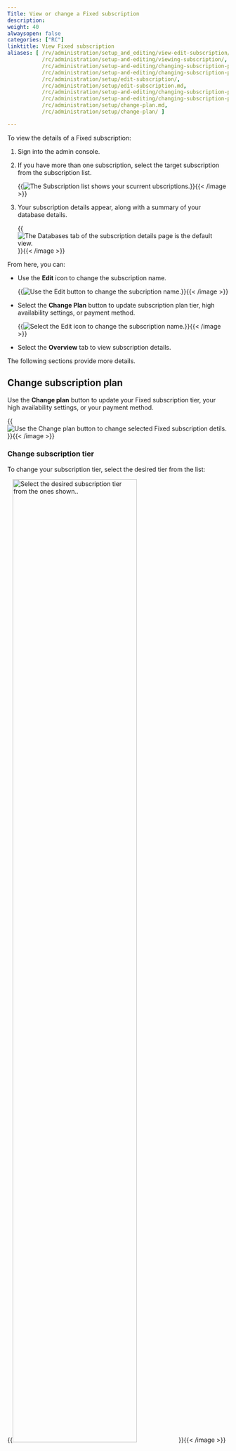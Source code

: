 ```yaml
---
Title: View or change a Fixed subscription
description:
weight: 40
alwaysopen: false
categories: ["RC"]
linktitle: View Fixed subscription
aliases: [ /rv/administration/setup_and_editing/view-edit-subscription/,
           /rc/administration/setup-and-editing/viewing-subscription/,
           /rc/administration/setup-and-editing/changing-subscription-plan/,
           /rc/administration/setup-and-editing/changing-subscription-plan/,
           /rc/administration/setup/edit-subscription/,
           /rc/administration/setup/edit-subscription.md,
           /rc/administration/setup-and-editing/changing-subscription-plan.md,
           /rc/administration/setup-and-editing/changing-subscription-plan/,
           /rc/administration/setup/change-plan.md,
           /rc/administration/setup/change-plan/ ]

---
```

To view the details of a Fixed subscription:

1.  Sign into the admin console.

1.  If you have more than one subscription, select the target subscription from the subscription list.

    {{<image filename="images/rc/subscription-list-select.png" alt="The Subscription list shows your scurrent ubscriptions." >}}{{< /image >}}

1.  Your subscription details appear, along with a summary of your database details.

    {{<image filename="images/rc/subscription-details-fixed-databases-tab.png" alt="The Databases tab of the subscription details page is the default view." >}}{{< /image >}}

From here, you can:

- Use the **Edit** icon to change the subscription name.

    {{<image filename="images/rc/icon-edit-subscription-name.png" alt="Use the Edit button to change the subcription name." >}}{{< /image >}}

- Select the **Change Plan** button to update subscription plan tier, high availability settings, or payment method.

    {{<image filename="images/rc/button-subscription-change-plan.png" alt="Select the Edit icon to change the subscription name." >}}{{< /image >}}

- Select the **Overview** tab to view subscription details.

The following sections provide more details.

## Change subscription plan

Use the **Change plan** button to update your Fixed subscription tier, your high availability settings, or your payment method.

{{<image filename="images/rc/button-subscription-change-plan.png" alt="Use the Change plan button to change selected Fixed subscription detils." >}}{{< /image >}}

### Change subscription tier

To change your subscription tier, select the desired tier from the list:

{{<image filename="images/rc/subscription-change-fixed-tiers.png" width="75%" alt="Select the desired subscription tier from the ones shown.." >}}{{< /image >}}

Each tier in a Fixed plan provides a variety of benefits, including increased memory, number of databases, connections, and so on.

For a comparison of available tiers, see [Fixed size subscription tiers]({{<relref "rc/subscriptions/create-fixed-subscription.md#fixed-size-subscription-tiers">}})

When you change your plan tier, your data and endpoints are not disrupted.  

If you upgrade a free plan to a paid tier, you need to add a payment method.

If you change your subscription to a lower tier, make sure your data (and databases) fit within the limits of the new tier; otherwise, the change attempt will fail.

### Change high availability 

To change your plan's high availability settings, select the desired setting in the **High availability** panel.

{{<image filename="images/rc/subscription-fixed-high-availability-panel.png" alt="Use the High availability panel to set Fixed subscription replication settings." >}}{{< /image >}}

Fixed plans support either no replication or single-zone replication.

(Free tiers do not support replication.)

### Change payment method

To change your subscription payment method, update the **Credit card** settings.  You can select a known payment method from the drop-down list or use the **Add** button to add a new one.

{{<image filename="images/rc/subscription-change-credit-card.png" alt="Use the Credit card drop-down to set your subscription payment method." >}}{{< /image >}}

Payment method changes require the Owner role.  If your sign-on is not a subscription owner, you cannot change the payment method. 

To verify your role, select **Access Management** from the admin menu and then locate your credentials in the **Team** tab.

### Save changes

Use the **Change plan** button to save changes.

{{<image filename="images/rc/button-subscription-change-plan.png" alt="Use the Change plan button to save your subscription plan changes." >}}{{< /image >}}


## Subscription overview

The **Overview** tab summarizes your Fixed subscription details using a series of panels:

{{<image filename="images/rc/subscription-details-fixed-overview-tab.png" width="75%" alt="The Overview tab displays the details of your Fixed subscription." >}}{{< /image >}}

The following details are displayed:

| _Detail_ | _Description_ |
|:---------|:--------------|
| **Cloud vendor** | Your subscription cloud vendor |
| **Plan description** | Brief summary of subscription, including the plan type, cloud provider, region, and data size limit |
| **Availability** | Describes high availability settings |
| **Region** | Describes the region your subscription is deployed to |
| **Plan** | Describes the tier of your Fixed plan, expressed in terms of maximum database size.  Also displays the cost for paid plans. |
| **Databases** | Maximum number of databases for your plan |
| **Connections** | Maximum number of concurrent connections |
| **CIDR allow rules** | Maximum number of authorization rules |
| **Data persistence** | Indicates whether persistence is supported for your subscription |
| **Daily & instant backups** | Indicates whether backups are supported for your subscription |
| **Replication** | Indicates whether replication is supported for your subscription | 
| **Clustering** | Indicates whether clustering is supported for your subscription | 

The **Cancel subscription** button appears below the **Overview** details; it lets you  [delete your subscription]({{<relref "rc/subscriptions/create-fixed-subscription.md#fixed-size-subscription-tiers">}})

{{<image filename="images/rc/button-subscription-cancel.png" alt="Use the Cancel subscription button to delete your subscription plan." >}}{{< /image >}}

